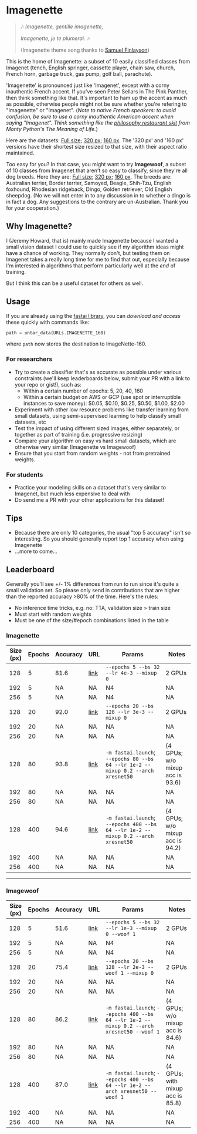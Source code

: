 # Imagenette

> 🎶 *Imagenette, gentille imagenette,*
>
> *Imagenette, je te plumerai.* 🎶
>
> (Imagenette theme song thanks to [Samuel Finlayson](https://twitter.com/IAmSamFin/status/1103737947004854272))

This is the home of Imagenette: a subset of 10 easily classified classes from Imagenet (tench, English springer, cassette player, chain saw, church, French horn, garbage truck, gas pump, golf ball, parachute).

'Imagenette' is pronounced just like 'Imagenet', except with a corny inauthentic French accent. If you've seen Peter Sellars in The Pink Panther, then think something like that. It's important to ham up the accent as much as possible, otherwise people might not be sure whether you're refering to "Imagenette" or "Imagenet". (*Note to native French speakers: to avoid confusion, be sure to use a corny inauthentic American accent when saying "Imagenet". Think something like the [philosophy restaurant skit](https://www.youtube.com/watch?v=oa0bCzwSNA0) from Monty Python's The Meaning of Life.*)

Here are the datasets: [Full size](https://s3.amazonaws.com/fast-ai-imageclas/imagenette.tgz); [320 px](https://s3.amazonaws.com/fast-ai-imageclas/imagenette-320.tgz); [160 px](https://s3.amazonaws.com/fast-ai-imageclas/imagenette-160.tgz). The '320 px' and '160 px' versions have their shortest size resized to that size, with their aspect ratio maintained.

Too easy for you? In that case, you might want to try **Imagewoof**, a subset of 10 classes from Imagenet that aren't so easy to classify, since they're all dog breeds. Here they are: [Full size](https://s3.amazonaws.com/fast-ai-imageclas/imagewoof.tgz); [320 px](https://s3.amazonaws.com/fast-ai-imageclas/imagewoof-320.tgz); [160 px](https://s3.amazonaws.com/fast-ai-imageclas/imagewoof-160.tgz). The breeds are: Australian terrier, Border terrier, Samoyed, Beagle, Shih-Tzu, English foxhound, Rhodesian ridgeback, Dingo, Golden retriever, Old English sheepdog. (No we will not enter in to any discussion in to whether a dingo is in fact a dog. Any suggestions to the contrary are un-Australian. Thank you for your cooperation.)

## Why Imagenette?

I (Jeremy Howard, that is) mainly made Imagenette because I wanted a small vision dataset I could use to quickly see if my algorithm ideas might have a chance of working. They normally don't, but testing them on Imagenet takes a really long time for me to find that out, especially because I'm interested in algorithms that perform particularly well at the *end* of training.

But I think this can be a useful dataset for others as well.

## Usage

If you are already using the [fastai library](https://docs.fast.ai), you can _download and access_ these quickly with commands like:
```python
path = untar_data(URLs.IMAGENETTE_160)
```
where `path` now stores the destination to ImageNette-160.  

### For researchers

- Try to create a classifier that's as accurate as possible under various constraints (we'll keep leaderboards below, submit your PR with a link to your repo or gist!), such as:
  - Within a certain number of epochs: 5, 20, 40, 160
  - Within a certain budget on AWS or GCP (use spot or interruptible instances to save money): $0.05, $0.10, $0.25, $0.50, $1.00, $2.00
- Experiment with other low resource problems like transfer learning from small datasets, using semi-supervised learning to help classify small datasets, etc
- Test the impact of using different sized images, either separately, or together as part of training (i.e. progressive resizing)
- Compare your algorithm on easy vs hard small datasets, which are otherwise very similar (Imagenette vs Imagewoof)
- Ensure that you start from random weights - not from pretrained weights.

### For students

- Practice your modeling skills on a dataset that's very similar to Imagenet, but much less expensive to deal with
- Do send me a PR with your other applications for this dataset!

## Tips

- Because there are only 10 categories, the usual "top 5 accuracy" isn't so interesting. So you should generally report top 1 accuracy when using Imagenette
- ...more to come...

## Leaderboard

Generally you'll see +/- 1% differences from run to run since it's quite a small validation set. So please only send in contributions that are higher than the reported accuracy >80% of the time. Here's the rules:

- No inference time tricks, e.g. no: TTA, validation size > train size
- Must start with random weights
- Must be one of the size/#epoch combinations listed in the table

### Imagenette

| Size (px) | Epochs | Accuracy | URL | Params | Notes |
|--|--|--|--|--|--|
| 128 | 5 | 81.6 | [link](https://github.com/fastai/fastai/blob/master/examples/train_imagenette.py) | `--epochs 5 --bs 32 --lr 4e-3 --mixup 0` | 2 GPUs |
| 192 | 5 | NA | NA | N4 | NA |
| 256 | 5 | NA | NA | N4 | NA |
| 128 | 20 | 92.0 | [link](https://github.com/fastai/fastai/blob/master/examples/train_imagenette.py) | `--epochs 20 --bs 128 --lr 3e-3 --mixup 0` | 2 GPUs |
| 192 | 20 | NA | NA | NA | NA |
| 256 | 20 | NA | NA | NA | NA |
| 128 | 80 | 93.8 | [link](https://github.com/fastai/fastai/blob/master/examples/train_imagenette.py) | `-m fastai.launch`; `--epochs 80 --bs 64 --lr 1e-2 --mixup 0.2 --arch xresnet50` | (4 GPUs; w/o mixup acc is 93.6) |
| 192 | 80 | NA | NA | NA | NA |
| 256 | 80 | NA | NA | NA | NA |
| 128 | 400 | 94.6 | [link](https://github.com/fastai/fastai/blob/master/examples/train_imagenette.py) | `-m fastai.launch`; `--epochs 400 --bs 64 --lr 1e-2 --mixup 0.2 --arch xresnet50` | (4 GPUs; w/o mixup acc is 94.2) |
| 192 | 400 | NA | NA | NA | NA |
| 256 | 400 | NA | NA | NA | NA |

----

### Imagewoof

| Size (px) | Epochs | Accuracy | URL | Params | Notes |
|--|--|--|--|--|--|
| 128 | 5 | 51.6 | [link](https://github.com/fastai/fastai/blob/master/examples/train_imagenette.py) | `--epochs 5 --bs 32 --lr 1e-3 --mixup 0 --woof 1` | 2 GPUs |
| 192 | 5 | NA | NA | N4 | NA |
| 256 | 5 | NA | NA | N4 | NA |
| 128 | 20 | 75.4 | [link](https://github.com/fastai/fastai/blob/master/examples/train_imagenette.py) | `--epochs 20 --bs 128 --lr 2e-3 --woof 1 --mixup 0` | 2 GPUs |
| 192 | 20 | NA | NA | NA | NA |
| 256 | 20 | NA | NA | NA | NA |
| 128 | 80 | 86.2 | [link](https://github.com/fastai/fastai/blob/master/examples/train_imagenette.py) | `-m fastai.launch`; `--epochs 400 --bs 64 --lr 1e-2 --mixup 0.2 --arch xresnet50 --woof 1` | (4 GPUs; w/o mixup acc is 84.6) |
| 192 | 80 | NA | NA | NA | NA |
| 256 | 80 | NA | NA | NA | NA |
| 128 | 400 | 87.0 | [link](https://github.com/fastai/fastai/blob/master/examples/train_imagenette.py) | `-m fastai.launch`; `--epochs 400 --bs 64 --lr 1e-2 --arch xresnet50 --woof 1` | (4 GPUs; with mixup acc is 85.8) |
| 192 | 400 | NA | NA | NA | NA |
| 256 | 400 | NA | NA | NA | NA |
